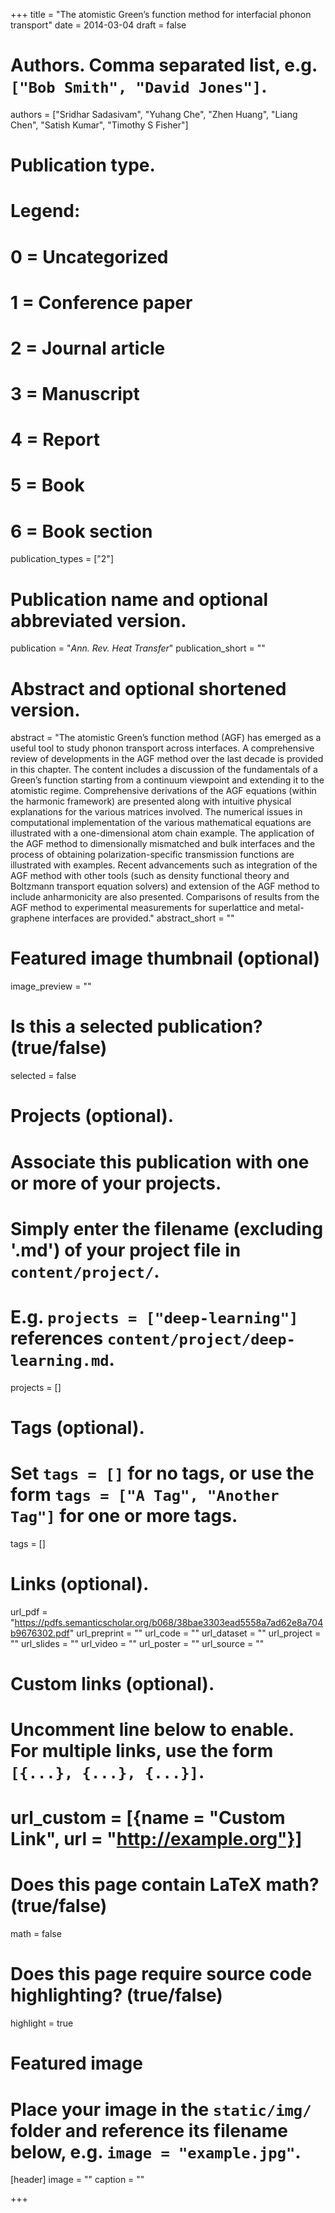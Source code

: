 +++
title = "The atomistic Green’s function method for interfacial phonon transport"
date = 2014-03-04
draft = false

# Authors. Comma separated list, e.g. `["Bob Smith", "David Jones"]`.
authors = ["Sridhar Sadasivam", "Yuhang Che", "Zhen Huang", "Liang Chen", "Satish Kumar", "Timothy S Fisher"]

# Publication type.
# Legend:
# 0 = Uncategorized
# 1 = Conference paper
# 2 = Journal article
# 3 = Manuscript
# 4 = Report
# 5 = Book
# 6 = Book section
publication_types = ["2"]

# Publication name and optional abbreviated version.
publication = "*Ann. Rev. Heat Transfer*"
publication_short = ""

# Abstract and optional shortened version.
abstract = "The atomistic Green’s function method (AGF) has emerged as a useful tool to study phonon transport across interfaces. A comprehensive review of developments in the AGF method over the last decade is provided in this chapter. The content includes a discussion of the fundamentals of a Green’s function starting from a continuum viewpoint and extending it to the atomistic regime. Comprehensive derivations of the AGF equations (within the harmonic framework) are presented along with intuitive physical explanations for the various matrices involved. The numerical issues in computational implementation of the various mathematical equations are illustrated with a one-dimensional atom chain example. The application of the AGF method to dimensionally mismatched and bulk interfaces and the process of obtaining polarization-specific transmission functions are illustrated with examples. Recent advancements such as integration of the AGF method with other tools (such as density functional theory and Boltzmann transport equation solvers) and extension of the AGF method to include anharmonicity are also presented. Comparisons of results from the AGF method to experimental measurements for superlattice and metal-graphene interfaces are provided."
abstract_short = ""

# Featured image thumbnail (optional)
image_preview = ""

# Is this a selected publication? (true/false)
selected = false

# Projects (optional).
#   Associate this publication with one or more of your projects.
#   Simply enter the filename (excluding '.md') of your project file in `content/project/`.
#   E.g. `projects = ["deep-learning"]` references `content/project/deep-learning.md`.
projects = []

# Tags (optional).
#   Set `tags = []` for no tags, or use the form `tags = ["A Tag", "Another Tag"]` for one or more tags.
tags = []

# Links (optional).
url_pdf = "https://pdfs.semanticscholar.org/b068/38bae3303ead5558a7ad62e8a704b9676302.pdf"
url_preprint = ""
url_code = ""
url_dataset = ""
url_project = ""
url_slides = ""
url_video = ""
url_poster = ""
url_source = ""

# Custom links (optional).
#   Uncomment line below to enable. For multiple links, use the form `[{...}, {...}, {...}]`.
# url_custom = [{name = "Custom Link", url = "http://example.org"}]

# Does this page contain LaTeX math? (true/false)
math = false

# Does this page require source code highlighting? (true/false)
highlight = true

# Featured image
# Place your image in the `static/img/` folder and reference its filename below, e.g. `image = "example.jpg"`.
[header]
image = ""
caption = ""

+++
